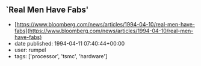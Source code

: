 ## `Real Men Have Fabs'
 - [https://www.bloomberg.com/news/articles/1994-04-10/real-men-have-fabs](https://www.bloomberg.com/news/articles/1994-04-10/real-men-have-fabs)
 - date published: 1994-04-11 07:40:44+00:00
 - user: rumpel
 - tags: ['processor', 'tsmc', 'hardware']

